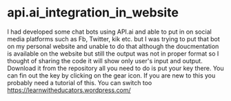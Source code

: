# api.ai_integration_in_website

I had developed some chat bots using API.ai and able to put in on social media platforms such as Fb, Twitter, kik etc. but I was trying to put that bot on my personal website and unable to do that although the doucmentation is available on the website but still the output was not in proper format so I thought of sharing the code it will show only user's input and output. Download it from the repository all you need to do is put your key there. You can fin out the key by clicking on the gear icon. If you are new to this you probably need a tutorial of this. You can switch too https://learnwitheducators.wordpress.com/ 
